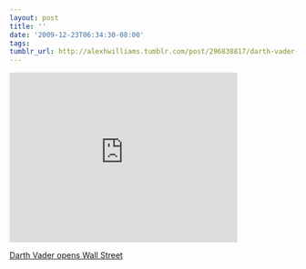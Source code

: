 ```yaml
---
layout: post
title: ''
date: '2009-12-23T06:34:30-08:00'
tags: 
tumblr_url: http://alexhwilliams.tumblr.com/post/296838817/darth-vader-opens-wall-street
---
```

<iframe width="400" height="299" src="http://www.youtube.com/embed/KLRPGJ8sDbU?wmode=transparent&autohide=1&egm=0&hd=1&iv_load_policy=3&modestbranding=1&rel=0&showinfo=0&showsearch=0" frameborder="0" allowfullscreen></iframe><br/><p><a href="http://www.youtube.com/watch?v=KLRPGJ8sDbU&amp;feature=player_embedded">Darth Vader opens Wall Street</a></p>
